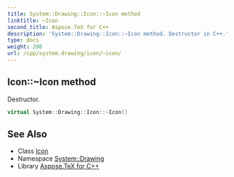 ```yaml
---
title: System::Drawing::Icon::~Icon method
linktitle: ~Icon
second_title: Aspose.TeX for C++
description: 'System::Drawing::Icon::~Icon method. Destructor in C++.'
type: docs
weight: 200
url: /cpp/system.drawing/icon/~icon/
---
```

## Icon::~Icon method


Destructor.

```cpp
virtual System::Drawing::Icon::~Icon()
```

## See Also

* Class [Icon](../)
* Namespace [System::Drawing](../../)
* Library [Aspose.TeX for C++](../../../)
